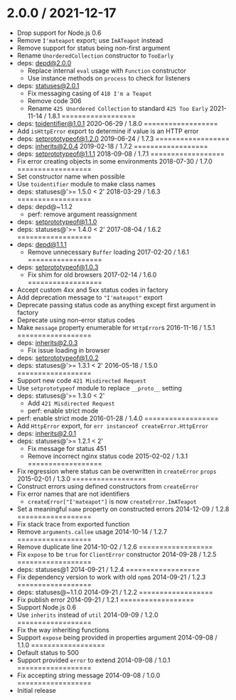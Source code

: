 2.0.0 / 2021-12-17
==================
  * Drop support for Node.js 0.6
  * Remove `I'mateapot` export; use `ImATeapot` instead
  * Remove support for status being non-first argument
  * Rename `UnorderedCollection` constructor to `TooEarly`
  * deps: depd@2.0.0
    - Replace internal `eval` usage with `Function` constructor
    - Use instance methods on `process` to check for listeners
  * deps: statuses@2.0.1
    - Fix messaging casing of `418 I'm a Teapot`
    - Remove code 306
    - Rename `425 Unordered Collection` to standard `425 Too Early`
2021-11-14 / 1.8.1
==================
  * deps: toidentifier@1.0.1
2020-06-29 / 1.8.0
==================
  * Add `isHttpError` export to determine if value is an HTTP error
  * deps: setprototypeof@1.2.0
2019-06-24 / 1.7.3
==================
  * deps: inherits@2.0.4
2019-02-18 / 1.7.2
==================
  * deps: setprototypeof@1.1.1
2018-09-08 / 1.7.1
==================
  * Fix error creating objects in some environments
2018-07-30 / 1.7.0
==================
  * Set constructor name when possible
  * Use `toidentifier` module to make class names
  * deps: statuses@'>= 1.5.0 < 2'
2018-03-29 / 1.6.3
==================
  * deps: depd@~1.1.2
    - perf: remove argument reassignment
  * deps: setprototypeof@1.1.0
  * deps: statuses@'>= 1.4.0 < 2'
2017-08-04 / 1.6.2
==================
  * deps: depd@1.1.1
    - Remove unnecessary `Buffer` loading
2017-02-20 / 1.6.1
==================
  * deps: setprototypeof@1.0.3
    - Fix shim for old browsers
2017-02-14 / 1.6.0
==================
  * Accept custom 4xx and 5xx status codes in factory
  * Add deprecation message to `"I'mateapot"` export
  * Deprecate passing status code as anything except first argument in factory
  * Deprecate using non-error status codes
  * Make `message` property enumerable for `HttpError`s
2016-11-16 / 1.5.1
==================
  * deps: inherits@2.0.3
    - Fix issue loading in browser
  * deps: setprototypeof@1.0.2
  * deps: statuses@'>= 1.3.1 < 2'
2016-05-18 / 1.5.0
==================
  * Support new code `421 Misdirected Request`
  * Use `setprototypeof` module to replace `__proto__` setting
  * deps: statuses@'>= 1.3.0 < 2'
    - Add `421 Misdirected Request`
    - perf: enable strict mode
  * perf: enable strict mode
2016-01-28 / 1.4.0
==================
  * Add `HttpError` export, for `err instanceof createError.HttpError`
  * deps: inherits@2.0.1
  * deps: statuses@'>= 1.2.1 < 2'
    - Fix message for status 451
    - Remove incorrect nginx status code
2015-02-02 / 1.3.1
==================
  * Fix regression where status can be overwritten in `createError` `props`
2015-02-01 / 1.3.0
==================
  * Construct errors using defined constructors from `createError`
  * Fix error names that are not identifiers
    - `createError["I'mateapot"]` is now `createError.ImATeapot`
  * Set a meaningful `name` property on constructed errors
2014-12-09 / 1.2.8
==================
  * Fix stack trace from exported function
  * Remove `arguments.callee` usage
2014-10-14 / 1.2.7
==================
  * Remove duplicate line
2014-10-02 / 1.2.6
==================
  * Fix `expose` to be `true` for `ClientError` constructor
2014-09-28 / 1.2.5
==================
  * deps: statuses@1
2014-09-21 / 1.2.4
==================
  * Fix dependency version to work with old `npm`s
2014-09-21 / 1.2.3
==================
  * deps: statuses@~1.1.0
2014-09-21 / 1.2.2
==================
  * Fix publish error
2014-09-21 / 1.2.1
==================
  * Support Node.js 0.6
  * Use `inherits` instead of `util`
2014-09-09 / 1.2.0
==================
  * Fix the way inheriting functions
  * Support `expose` being provided in properties argument
2014-09-08 / 1.1.0
==================
  * Default status to 500
  * Support provided `error` to extend
2014-09-08 / 1.0.1
==================
  * Fix accepting string message
2014-09-08 / 1.0.0
==================
  * Initial release
